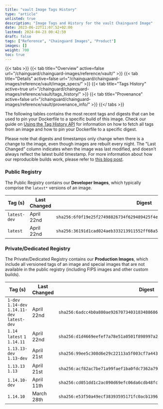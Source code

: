 ```yaml
---
title: "vault Image Tags History"
type: "article"
unlisted: true
description: "Image Tags and History for the vault Chainguard Image"
date: 2023-06-22T11:07:52+02:00
lastmod: 2024-04-23 00:42:59
draft: false
tags: ["Reference", "Chainguard Images", "Product"]
images: []
weight: 700
toc: true
---
```


{{< tabs >}}
{{< tab title="Overview" active=false url="/chainguard/chainguard-images/reference/vault/" >}}
{{< tab title="Details" active=false url="/chainguard/chainguard-images/reference/vault/image_specs/" >}}
{{< tab title="Tags History" active=true url="/chainguard/chainguard-images/reference/vault/tags_history/" >}}
{{< tab title="Provenance" active=false url="/chainguard/chainguard-images/reference/vault/provenance_info/" >}}
{{</ tabs >}}

The following tables contains the most recent tags and digests that can be used to pin your Dockerfile to a specific build of this image. Check our guide on [Using the Tag History API](/chainguard/chainguard-images/using-the-tag-history-api/) for information on how to fetch all tags from an image and how to pin your Dockerfile to a specific digest.

Please note that digests and timestamps only change when there is a change to the image, even though images are rebuilt every night. The "Last Changed" column indicates when the image was last modified, and doesn't always reflect the latest build timestamp. For more information about how our reproducible builds work, please refer to [this blog post](https://www.chainguard.dev/unchained/reproducing-chainguards-reproducible-image-builds).

### Public Registry
The Public Registry contains our **Developer Images**, which typically comprise the `latest*` versions of an image.

| Tag (s)       | Last Changed | Digest                                                                    |
|---------------|--------------|---------------------------------------------------------------------------|
|  `latest-dev` | April 22nd   | `sha256:6f0f19e25f27498826734f629489425f4e00e3f58cd686cd7a2def2d29777509` |
|  `latest`     | April 22nd   | `sha256:36191d1cad024aeb333213911552ff68a54793c2ddc0c31e4d458a9f0ed56535` |


### Private/Dedicated Registry
The Private/Dedicated Registry contains our **Production Images**, which include all versioned tags of an image and special images that are not available in the public registry (including FIPS images and other custom builds).

| Tag (s)                                        | Last Changed | Digest                                                                    |
|------------------------------------------------|--------------|---------------------------------------------------------------------------|
|  `1-dev` `1.14-dev` `1.14.11-dev` `latest-dev` | April 22nd   | `sha256:6adcc4b0a880ae926707340318348868630fffd6c3cd2789eabf9e9fa4a9b261` |
|  `1.14` `latest` `1` `1.14.11`                 | April 22nd   | `sha256:d1d4669eefef7a78e51a0501f898997a23e90545a588d48dc504ebcb83120dd7` |
|  `1.13.13-dev` `1.13-dev`                      | April 21st   | `sha256:99ee5c308d6e29c22113a5f003cf7a4431e92e1f27663f908bce48a9caa878f0` |
|  `1.13.13` `1.13`                              | April 21st   | `sha256:acf82ac7be71a99faef1ba0fdc7362a7968be7849694b82c166781d3baae29f7` |
|  `1.14.10-dev`                                 | April 11th   | `sha256:cd051dd1c2ac090d69efc06da6cdb48fc7f2ee2d7e35a03992384ee5e32971af` |
|  `1.14.10`                                     | March 28th   | `sha256:e53f50a49ecf38393595171fc0acb1396b442dae0c1b0ca579dbfb80b643c574` |

